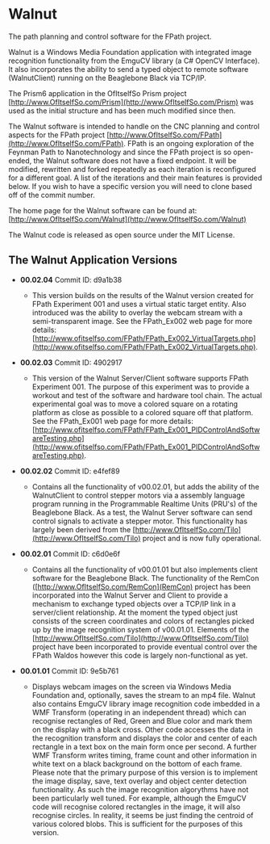 # Walnut
The path planning and control software for the FPath project.

Walnut is a Windows Media Foundation application with integrated image recognition functionality from the EmguCV library (a C# OpenCV Interface). It also incorporates the ability to send a typed
object to remote software (WalnutClient) running on the Beaglebone Black via TCP/IP.

The Prism6 application in the OfItselfSo Prism project [http://www.OfItselfSo.com/Prism](http://www.OfItselfSo.com/Prism) was used as the initial structure and has been much modified since then. 

The Walnut software is intended to handle on the CNC planning and control aspects for the FPath project [http://www.OfItselfSo.com/FPath](http://www.OfItselfSo.com/FPath). FPath is an ongoing exploration of the Feynman
Path to Nanotechnology and since the FPath project is so open-ended, the Walnut  software does not have a fixed endpoint. It will be modified, rewritten and forked repeatedly as each iteration is reconfigured for a different
goal. A list of the iterations and their main features is provided below. If you wish to have a specific version you will need to clone based off of the commit number. 

The home page for the Walnut software can be found at: [http://www.OfItselfSo.com/Walnut](http://www.OfItselfSo.com/Walnut)

The Walnut code is released as open source under the MIT License.

## The Walnut Application Versions

- **00.02.04** Commit ID: d9a1b38
    - This version builds on the results of the Walnut version created for FPath Experiment 001 and uses a virtual static target entity. Also introduced was the ability to overlay the webcam stream with a semi-transparent image. See the FPath_Ex002 web page for more details: 
    [http://www.ofitselfso.com/FPath/FPath_Ex002_VirtualTargets.php](http://www.ofitselfso.com/FPath/FPath_Ex002_VirtualTargets.php).
    
- **00.02.03** Commit ID: 4902917
    - This version of the Walnut Server/Client software supports FPath Experiment 001. The purpose of this experiment was to provide a workout and test of the software and hardware tool chain. 
    The actual experimental goal was to 
    move a colored square on a rotating platform as close as possible to a colored square off that platform. See the FPath_Ex001 web page for more details: 
    [http://www.ofitselfso.com/FPath/FPath_Ex001_PIDControlAndSoftwareTesting.php](http://www.ofitselfso.com/FPath/FPath_Ex001_PIDControlAndSoftwareTesting.php).
    
- **00.02.02** Commit ID: e4fef89
    - Contains all the functionality of v00.02.01, but adds the ability of the WalnutClient to control stepper motors via a assembly language program running in the 
    Programmable Realtime Units (PRU's) of the Beaglebone Black. As a test, the Walnut Server software can send control signals to activate a stepper motor. This 
    functionality has largely been derived from the [http://www.OfItselfSo.com/Tilo](http://www.OfItselfSo.com/Tilo) project and is now fully operational.

- **00.02.01** Commit ID: c6d0e6f
    - Contains all the functionality of v00.01.01 but also implements client software for the Beaglebone Black. The functionality of the 
    RemCon ([http://www.OfItselfSo.com/RemCon](RemCon) project has been incorporated into the Walnut Server and Client to provide a mechanism
    to exchange typed objects over a TCP/IP link in a server/client relationship. At the moment the typed object just consists of the screen coordinates and colors of 
    rectangles picked up by the image recognition system of v00.01.01. Elements of the [http://www.OfItselfSo.com/Tilo](http://www.OfItselfSo.com/Tilo) project have been incorporated 
    to provide eventual control over the FPath Waldos however this code is largely non-functional as yet.

- **00.01.01** Commit ID: 9e5b761
    - Displays webcam images on the screen via Windows Media Foundation and, optionally, saves the stream to an mp4 file. Walnut also contains EmguCV library image recognition code imbedded 
    in a WMF Transform (operating in an independent thread) which can recognise
rectangles of Red, Green and Blue color and mark them on the display with a black cross. Other code accesses the data in the recognition transform and displays the color and center of each rectangle
in a text box on the main form once per second. A further
WMF Transform writes timing, frame count and other information in white text on a black background on the bottom of each frame. Please note that the primary purpose of this version
is to implement the image display, save, text overlay and object center detection functionality. As such the image recognition algorythms have not been particularly well tuned. For example,
although the EmguCV code will recognise colored rectangles in the image, it will also recognise circles. In reality, it seems be just finding the centroid of various colored blobs. This is 
sufficient for the purposes of this version.

